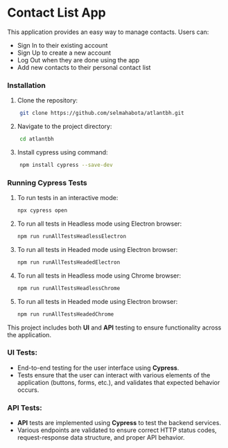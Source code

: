 # Contact List App
This application provides an easy way to manage contacts. Users can:

* Sign In to their existing account
* Sign Up to create a new account
* Log Out when they are done using the app
* Add new contacts to their personal contact list

### Installation
1. Clone the repository:
```bash
    git clone https://github.com/selmahabota/atlantbh.git
```
2. Navigate to the project directory:
```bash
    cd atlantbh
```
3. Install cypress using command:
```bash
    npm install cypress --save-dev
```
### Running Cypress Tests

1. To run tests in an interactive mode:
    ```bash
    npx cypress open
    ```

2. To run all tests in Headless mode using Electron browser:
    ```bash
    npm run runAllTestsHeadlessElectron
    ```
3. To run all tests in Headed mode using Electron browser:
    ```bash
    npm run runAllTestsHeadedElectron
    ```
4. To run all tests in Headless mode using Chrome browser:
    ```bash
    npm run runAllTestsHeadlessChrome
    ```
5. To run all tests in Headed mode using Electron browser:
    ```bash
    npm run runAllTestsHeadedChrome
    ```

This project includes both **UI** and **API** testing to ensure functionality across the application.

### UI Tests:
- End-to-end testing for the user interface using **Cypress**.
- Tests ensure that the user can interact with various elements of the application (buttons, forms, etc.), and validates that expected behavior occurs.

### API Tests:
- **API** tests are implemented using **Cypress** to test the backend services.
- Various endpoints are validated to ensure correct HTTP status codes, request-response data structure, and proper API behavior.
